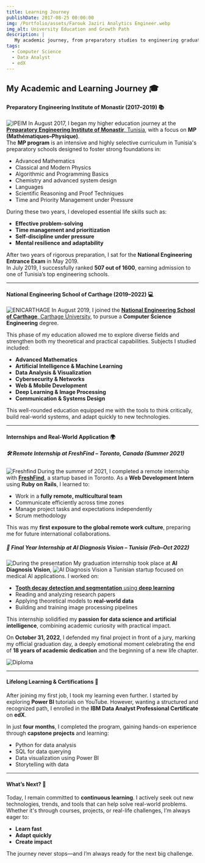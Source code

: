 ```yaml
---
title: Learning Journey
publishDate: 2017-08-25 00:00:00
img: /Portfolio/assets/Farouk Jaziri Analytics Engineer.webp
img_alt: University Education and Growth Path
description: |
   My academic journey, from preparatory studies to engineering graduation, shaped my technical foundation and personal growth through hands-on experiences and a constant passion for learning.
tags:
  - Computer Science
  - Data Analyst
  - edX
---
```


## My Academic and Learning Journey 🎓

#### Preparatory Engineering Institute of Monastir (2017–2019) 📚  
![IPEIM](/Portfolio/assets/ipeim.webp) 
In August 2017, I began my higher education journey at the <a href="https://ipeim.rnu.tn/" target="_blank" rel="noopener noreferrer"><strong>Preparatory Engineering Institute of Monastir</strong>, Tunisia</a>, with a focus on **MP (Mathématiques–Physique)**.  
The **MP program** is an intensive and highly selective curriculum in Tunisia's preparatory schools designed to foster strong foundations in:

- Advanced Mathematics  
- Classical and Modern Physics  
- Algorithmic and Programming Basics 
- Chemistry and advanced system design
- Languages 
- Scientific Reasoning and Proof Techniques  
- Time and Priority Management under Pressure  

During these two years, I developed essential life skills such as:  

- **Effective problem-solving**  
- **Time management and prioritization**  
- **Self-discipline under pressure**  
- **Mental resilience and adaptability**  

After two years of rigorous preparation, I sat for the **National Engineering Entrance Exam** in May 2019.  
In July 2019, I successfully ranked **507 out of 1600**, earning admission to one of Tunisia’s top engineering schools.

---

#### National Engineering School of Carthage (2019–2022) 💻  
![ENICARTHAGE](/Portfolio/assets/enicarthage.webp) 
In August 2019, I joined the <a href="http://www.enicarthage.rnu.tn/" target="_blank" rel="noopener noreferrer"><strong>National Engineering School of Carthage</strong>, Carthage University</a>, to pursue a **Computer Science Engineering** degree.

This phase of my education allowed me to explore diverse fields and strengthen both my theoretical and practical capabilities. Subjects I studied included:

- **Advanced Mathematics**  
- **Artificial Intelligence & Machine Learning**  
- **Data Analysis & Visualization**  
- **Cybersecurity & Networks**  
- **Web & Mobile Development**  
- **Deep Learning & Image Processing**  
- **Communication & Systems Design**  

This well-rounded education equipped me with the tools to think critically, build real-world systems, and adapt quickly to new technologies.

---

#### Internships and Real-World Application 🌍

##### 🛠️ Remote Internship at FreshFind – Toronto, Canada (Summer 2021)  
![Freshfind](/Portfolio/assets/freshfind.webp) 
During the summer of 2021, I completed a remote internship with <a href="https://freshfind.ca/" target="_blank" rel="noopener noreferrer"><strong>FreshFind</strong></a>, a startup based in Toronto. As a **Web Development Intern** using **Ruby on Rails**, I learned to:

- Work in a **fully remote, multicultural team**  
- Communicate efficiently across time zones  
- Manage project tasks and expectations independently
- Scrum methodology  

This was my **first exposure to the global remote work culture**, preparing me for future international collaborations.

##### 🧠 Final Year Internship at AI Diagnosis Vision – Tunisia (Feb–Oct 2022)
![During the presentation](/Portfolio/assets/at-work.png) 
My graduation internship took place at **AI Diagnosis Vision**, 
![AI Diagnosis Vision](/Portfolio/assets/aidv.webp) 
a Tunisian startup focused on medical AI applications. I worked on:

- [**Tooth decay detection and segmentation** using **deep learning**](https://djazirifarouk.github.io/Portfolio/work/graduation_project/)  
- Reading and analyzing research papers  
- Applying theoretical models to **real-world data**  
- Building and training image processing pipelines  

This internship solidified my **passion for data science and artificial intelligence**, combining academic curiosity with practical impact.

On **October 31, 2022**, I defended my final project in front of a jury, marking my official graduation day, a deeply emotional moment celebrating the end of **18 years of academic dedication** and the beginning of a new life chapter.  

![Diploma](/Portfolio/assets/diploma.webp)

---

#### Lifelong Learning & Certifications 🌱  

After joining my first job, I took my learning even further. I started by exploring **Power BI** tutorials on YouTube. However, wanting a structured and recognized path, I enrolled in the **IBM Data Analyst Professional Certificate** on **edX**.

In just **four months**, I completed the program, gaining hands-on experience through **capstone projects** and learning:

- Python for data analysis  
- SQL for data querying  
- Data visualization using Power BI  
- Storytelling with data  

---

#### What’s Next? 🚀  

Today, I remain committed to **continuous learning**. I actively seek out new technologies, trends, and tools that can help solve real-world problems. Whether it's through courses, projects, or real-life challenges, I’m always eager to:

- **Learn fast**  
- **Adapt quickly**  
- **Create impact**  

The journey never stops—and I’m always ready for the next big challenge.
